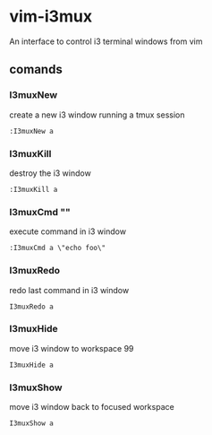 
# vim-i3mux

An interface to control i3 terminal windows from vim

## comands

### I3muxNew <session>
create a new i3 window running a tmux session <name>
```
:I3muxNew a
```


### I3muxKill <session>
destroy the i3 window <name>
```
:I3muxKill a
```

### I3muxCmd <session> \"<command>\"
execute command in i3 window <session>
```
:I3muxCmd a \"echo foo\"
```

### I3muxRedo <session>
redo last command in i3 window <session>
```
I3muxRedo a
```

### I3muxHide <session>
move i3 window <session> to workspace 99
```
I3muxHide a
```

### I3muxShow <session>
move i3 window <session> back to focused workspace
```
I3muxShow a
```

